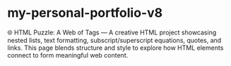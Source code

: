 # my-personal-portfolio-v8
🌐 HTML Puzzle: A Web of Tags — A creative HTML project showcasing nested lists, text formatting, subscript/superscript equations, quotes, and links. This page blends structure and style to explore how HTML elements connect to form meaningful web content.
